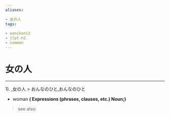 ```yaml
---
aliases:
    
- 女の人
tags:
    
- wanikani3
- jlpt-n2
- common
---
```


# 女の人
---
1).
,女の人 > おんなのひと,おんなのひと

- woman
**( Expressions (phrases, clauses, etc.) Noun;)**
> see also: 
            
